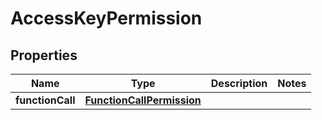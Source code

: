 
# AccessKeyPermission

## Properties
| Name | Type | Description | Notes |
| ------------ | ------------- | ------------- | ------------- |
| **functionCall** | [**FunctionCallPermission**](FunctionCallPermission.md) |  |  |




